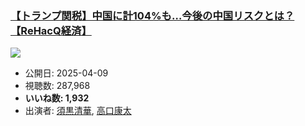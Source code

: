 ### [【トランプ関税】中国に計104%も…今後の中国リスクとは？【ReHacQ経済】](https://www.youtube.com/watch?v=U4ArlC5drBE)
[![](https://img.youtube.com/vi/U4ArlC5drBE/sddefault.jpg)](https://www.youtube.com/watch?v=U4ArlC5drBE)
-   公開日: 2025-04-09
-   視聴数: 287,968
-   **いいね数: 1,932**
-   出演者: [須黒清華](/rehacq_fan/people/須黒清華 "wikilink"), [高口康太](/rehacq_fan/people/高口康太 "wikilink")

